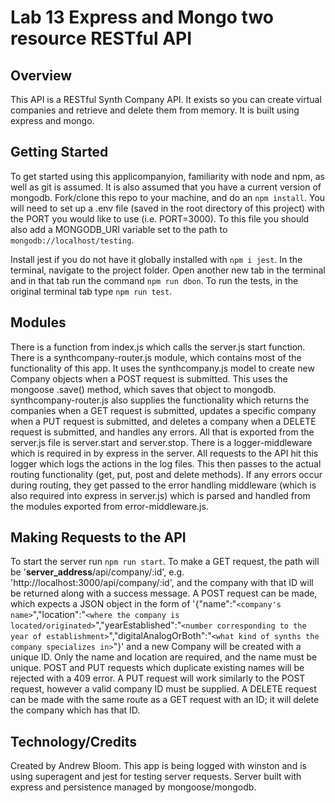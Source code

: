 # Lab 13 Express and Mongo two resource RESTful API

## Overview

This API is a RESTful Synth Company API. It exists so you can create virtual companies and retrieve and delete them from memory. It is built using express and mongo.

## Getting Started

To get started using this applicompanyion, familiarity with node and npm, as well as git is assumed. It is also assumed that you have a current version of mongodb. Fork/clone this repo to your machine, and do an `npm install`. You will need to set up a .env file (saved in the root directory of this project) with the PORT you would like to use (i.e. PORT=3000). To this file you should also add a MONGODB_URI variable set to the path to `mongodb://localhost/testing`.

Install jest if you do not have it globally installed with `npm i jest`. In the terminal, navigate to the project folder. Open another new tab in the terminal and in that tab run the command `npm run dbon`. To run the tests, in the original terminal tab type `npm run test`.

## Modules

There is a function from index.js which calls the server.js start function. There is a synthcompany-router.js module, which contains most of the functionality of this app. It uses the synthcompany.js model to create new Company objects when a POST request is submitted. This uses the mongoose .save() method, which saves that object to mongodb. synthcompany-router.js also supplies the functionality which returns the companies when a GET request is submitted, updates a specific company when a PUT request is submitted, and deletes a company when a DELETE request is submitted, and handles any errors. All that is exported from the server.js file is server.start and server.stop. There is a logger-middleware which is required in by express in the server. All requests to the API hit this logger which logs the actions in the log files. This then passes to the actual routing functionality (get, put, post and delete methods). If any errors occur during routing, they get passed to the error handling middleware (which is also required into express in server.js) which is parsed and handled from the modules exported from error-middleware.js.

## Making Requests to the API

To start the server run `npm run start`. To make a GET request, the path will be '__server_address__/api/company/:id', e.g. 'http://localhost:3000/api/company/:id', and the company with that ID will be returned along with a success message. A POST request can be made, which expects a JSON object in the form of '{"name":"`<company's name>`","location":"`<where the company is located/originated>`","yearEstablished":"`<number corresponding to the year of establishment>`","digitalAnalogOrBoth":"`<what kind of synths the company specializes in>`"}' and a new Company will be created with a unique ID. Only the name and location are required, and the name must be unique. POST and PUT requests which duplicate existing names will be rejected with a 409 error. A PUT request will work similarly to the POST request, however a valid company ID must be supplied. A DELETE request can be made with the same route as a GET request with an ID; it will delete the company which has that ID.

## Technology/Credits

Created by Andrew Bloom. This app is being logged with winston and is using superagent and jest for testing server requests. Server built with express and persistence managed by mongoose/mongodb.
